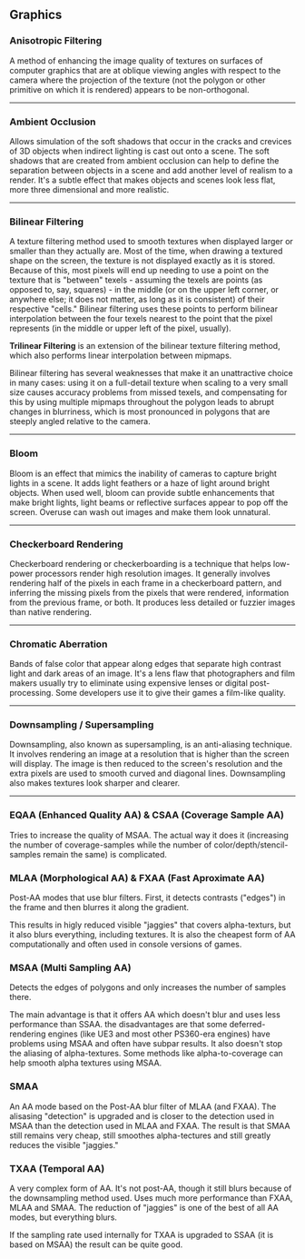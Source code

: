 ## Graphics

### Anisotropic Filtering

A method of enhancing the image quality of textures on surfaces of computer graphics that are at oblique viewing angles
with respect to the camera where the projection of the texture (not the polygon or other primitive on which it is
rendered) appears to be non-orthogonal.

---
### Ambient Occlusion

Allows simulation of the soft shadows that occur in the cracks and crevices of 3D objects when indirect lighting is cast
out onto a scene. The soft shadows that are created from ambient occlusion can help to define the separation between
objects in a scene and add another level of realism to a render. It's a subtle effect that makes objects and scenes look
less flat, more three dimensional and more realistic.

---
### Bilinear Filtering

A texture filtering method used to smooth textures when displayed larger or smaller than they actually are.
Most of the time, when drawing a textured shape on the screen, the texture is not displayed exactly as it is stored.
Because of this, most pixels will end up needing to use a point on the texture that is "between" texels - assuming the
texels are points (as opposed to, say, squares) - in the middle (or on the upper left corner, or anywhere else; it does
not matter, as long as it is consistent) of their respective "cells." Bilinear filtering uses these points to perform
bilinear interpolation between the four texels nearest to the point that the pixel represents (in the middle or upper
left of the pixel, usually).

**Trilinear Filtering** is an extension of the bilinear texture filtering method, which also performs linear
                        interpolation between mipmaps.

Bilinear filtering has several weaknesses that make it an unattractive choice in many cases: using it on a full-detail
texture when scaling to a very small size causes accuracy problems from missed texels, and compensating for this by
using multiple mipmaps throughout the polygon leads to abrupt changes in blurriness, which is most pronounced in
polygons that are steeply angled relative to the camera.

---
### Bloom

Bloom is an effect that mimics the inability of cameras to capture bright lights in a scene. It adds light feathers or a
haze of light around bright objects. When used well, bloom can provide subtle enhancements that make bright lights,
light beams or reflective surfaces appear to pop off the screen. Overuse can wash out images and make them look
unnatural.

---
### Checkerboard Rendering

Checkerboard rendering or checkerboarding is a technique that helps low-power processors render high resolution images.
It generally involves rendering half of the pixels in each frame in a checkerboard pattern, and inferring the missing
pixels from the pixels that were rendered, information from the previous frame, or both. It produces less detailed or
fuzzier images than native rendering.

---
### Chromatic Aberration

Bands of false color that appear along edges that separate high contrast light and dark areas of an image. It's a lens
flaw that photographers and film makers usually try to eliminate using expensive lenses or digital post-processing. Some
developers use it to give their games a film-like quality.

---
### Downsampling / Supersampling

Downsampling, also known as supersampling, is an anti-aliasing technique. It involves rendering an image at a resolution
that is higher than the screen will display. The image is then reduced to the screen's resolution and the extra pixels
are used to smooth curved and diagonal lines. Downsampling also makes textures look sharper and clearer.

---
### EQAA (Enhanced Quality AA) & CSAA (Coverage Sample AA)

Tries to increase the quality of MSAA. The actual way it does it (increasing the number of coverage-samples while the
number of color/depth/stencil-samples remain the same) is complicated.

### MLAA (Morphological AA) & FXAA (Fast Aproximate AA)

Post-AA modes that use blur filters. First, it detects contrasts ("edges") in the frame and then blurres it along the
gradient.

This results in higly reduced visible "jaggies" that covers alpha-texturs, but it also blurs everything, including
textures. It is also the cheapest form of AA computationally and often used in console versions of games.

### MSAA (Multi Sampling AA)

Detects the edges of polygons and only increases the number of samples there.

The main advantage is that it offers AA which doesn't blur and uses less performance than SSAA. the disadvantages are
that some deferred-rendering engines (like UE3 and most other PS360-era engines) have problems using MSAA and often have
subpar results. It also doesn't stop the aliasing of alpha-textures. Some methods like alpha-to-coverage can help smooth
alpha textures using MSAA.

### SMAA

An AA mode based on the Post-AA blur filter of MLAA (and FXAA). The alisasing "detection" is upgraded and is closer to
the detection used in MSAA than the detection used in MLAA and FXAA. The result is that SMAA still remains very cheap,
still smoothes alpha-tectures and still greatly reduces the visible "jaggies."

### TXAA (Temporal AA)

A very complex form of AA. It's not post-AA, though it still blurs because of the downsampling method used. Uses much
more performance than FXAA, MLAA and SMAA. The reduction of "jaggies" is one of the best of all AA modes, but everything
blurs.

If the sampling rate used internally for TXAA is upgraded to SSAA (it is based on MSAA) the result can be quite good.

